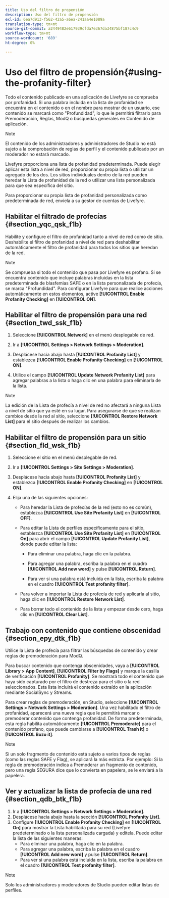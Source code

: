 ```yaml
---
title: Uso del filtro de propensión
description: Uso del filtro de propensión
exl-id: 6ea7d913-f562-42a5-a6ea-241aa4e1089a
translation-type: tm+mt
source-git-commit: a2449482e617939cfda7e367da34875bf187c4c9
workflow-type: tm+mt
source-wordcount: '689'
ht-degree: 0%

---
```


# Uso del filtro de propensión{#using-the-profanity-filter}

Todo el contenido publicado en una aplicación de Livefyre se comprueba por profanidad. Si una palabra incluida en la lista de profanidad se encuentra en el contenido o en el nombre para mostrar de un usuario, ese contenido se marcará como &quot;Profundidad&quot;, lo que le permitirá filtrarlo para Premoderación, Reglas, ModQ o búsquedas generales en Contenido de aplicación.

>[!NOTE]
>
>El contenido de los administradores y administradores de Studio no está sujeto a la comprobación de reglas de perfil y el contenido publicado por un moderador no estará marcado.

Livefyre proporciona una lista de profanidad predeterminada. Puede elegir aplicar esta lista a nivel de red, proporcionar su propia lista o utilizar un agregado de los dos. Los sitios individuales dentro de la red pueden heredar la Lista de profanidad de la red o utilizar una lista personalizada para que sea específica del sitio.

Para proporcionar su propia lista de profanidad personalizada como predeterminada de red, envíela a su gestor de cuentas de Livefyre.

## Habilitar el filtrado de profecías {#section_yqc_qsk_f1b}

Habilite y configure el filtro de profanidad tanto a nivel de red como de sitio. Deshabilite el filtro de profanidad a nivel de red para deshabilitar automáticamente el filtro de profanidad para todos los sitios que heredan de la red.

>[!NOTE]
>
>Se comprueba si todo el contenido que pasa por Livefyre es profano. Si se encuentra contenido que incluye palabras incluidas en la lista predeterminada de blasfemias SAFE o en la lista personalizada de profecía, se marca &quot;Profundidad&quot;. Para configurar Livefyre para que realice acciones automáticamente en estos elementos, active **[!UICONTROL Enable Profanity Checking]** en **[!UICONTROL ON]**.

## Habilitar el filtro de propensión para una red {#section_twd_ssk_f1b}

1. Seleccione **[!UICONTROL Network]** en el menú desplegable de red.
1. Ir a **[!UICONTROL Settings > Network Settings > Moderation]**.
1. Desplácese hacia abajo hasta **[!UICONTROL Profanity List]** y establezca **[!UICONTROL Enable Profanity Checking]** en **[!UICONTROL ON]**.

1. Utilice el campo **[!UICONTROL Update Network Profanity List]** para agregar palabras a la lista o haga clic en una palabra para eliminarla de la lista.

>[!NOTE]
>
>La edición de la Lista de profecía a nivel de red no afectará a ninguna Lista a nivel de sitio que ya esté en su lugar. Para asegurarse de que se realizan cambios desde la red al sitio, seleccione **[!UICONTROL Restore Network List]** para el sitio después de realizar los cambios.

## Habilitar el filtro de propensión para un sitio {#section_fld_wsk_f1b}

1. Seleccione el sitio en el menú desplegable de red.
1. Ir a **[!UICONTROL Settings > Site Settings > Moderation]**.
1. Desplácese hacia abajo hasta **[!UICONTROL Profanity List]** y establezca **[!UICONTROL Enable Profanity Checking]** en **[!UICONTROL ON]**.

1. Elija una de las siguientes opciones:

   * Para heredar la Lista de profecías de la red (esto no es común), establezca **[!UICONTROL Use Site Profanity List]** en **[!UICONTROL OFF]**.

   * Para editar la Lista de perfiles específicamente para el sitio, establezca **[!UICONTROL Use Site Profanity List]** en **[!UICONTROL On]** para abrir el campo **[!UICONTROL Update Profanity List]**, donde puede editar la lista:

      * Para eliminar una palabra, haga clic en la palabra.
      * Para agregar una palabra, escriba la palabra en el cuadro **[!UICONTROL Add new word]** y pulse **[!UICONTROL Return]**.

      * Para ver si una palabra está incluida en la lista, escriba la palabra en el cuadro **[!UICONTROL Test profanity filter]**.
   * Para volver a importar la Lista de profecía de red y aplicarla al sitio, haga clic en **[!UICONTROL Restore Network List]**.
   * Para borrar todo el contenido de la lista y empezar desde cero, haga clic en **[!UICONTROL Clear List]**.


## Trabajo con contenido que contiene obscenidad {#section_epy_dtk_f1b}

Utilice la Lista de profecía para filtrar las búsquedas de contenido y crear reglas de premoderación para ModQ.

Para buscar contenido que contenga obscenidades, vaya a **[!UICONTROL Library > App Content]**, **[!UICONTROL Filter by Flags]** y marque la casilla de verificación **[!UICONTROL Profanity]**. Se mostrará todo el contenido que haya sido capturado por el filtro de destreza para el sitio o la red seleccionados. Esta lista incluirá el contenido extraído en la aplicación mediante SocialSync y Streams.

Para crear reglas de premoderación, en Studio, seleccione **[!UICONTROL Settings > Network Settings > Moderation]**. Una vez habilitado el filtro de profanidad, aparecerá una nueva regla que le permitirá marcar o premoderar contenido que contenga profanidad. De forma predeterminada, esta regla habilita automáticamente **[!UICONTROL Premoderate]** para el contenido profano, que puede cambiarse a **[!UICONTROL Trash it]** o **[!UICONTROL Bozo it]**.

>[!NOTE]
>
>Si un solo fragmento de contenido está sujeto a varios tipos de reglas (como las reglas SAFE y Flag), se aplicará la más estricta. Por ejemplo: Si la regla de premoderación indica a Premoderar un fragmento de contenido, pero una regla SEGURA dice que lo convierta en papelera, se le enviará a la papelera.

## Ver y actualizar la lista de profecía de una red {#section_qdb_btk_f1b}

1. Ir a **[!UICONTROL Settings > Network Settings > Moderation]**.
1. Desplácese hacia abajo hasta la sección **[!UICONTROL Profanity List]**.
1. Configure **[!UICONTROL Enable Profanity Checking]** en **[!UICONTROL On]** para mostrar la Lista habilitada para su red (Livefyre predeterminado o la lista personalizada cargada) y edítela. Puede editar la lista de las siguientes maneras:
   * Para eliminar una palabra, haga clic en la palabra.
   * Para agregar una palabra, escriba la palabra en el cuadro **[!UICONTROL Add new word]** y pulse **[!UICONTROL Return]**.
   * Para ver si una palabra está incluida en la lista, escriba la palabra en el cuadro **[!UICONTROL Test profanity filter]**.

>[!NOTE]
>
>Solo los administradores y moderadores de Studio pueden editar listas de perfiles.
